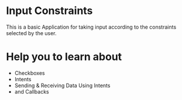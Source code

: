 # Input Constraints

This is a basic Application for taking input according to the constraints selected by the user.

# Help you to learn about 

* Checkboxes
* Intents
* Sending & Receiving Data Using Intents
* and Callbacks
